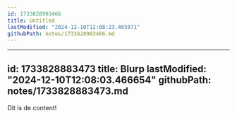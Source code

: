 ```yaml
---
id: 1733828903466
title: Untitled
lastModified: "2024-12-10T12:08:23.465971"
githubPath: notes/1733828903466.md
---
```

---
id: 1733828883473
title: Blurp
lastModified: "2024-12-10T12:08:03.466654"
githubPath: notes/1733828883473.md
---
Dit is de content!